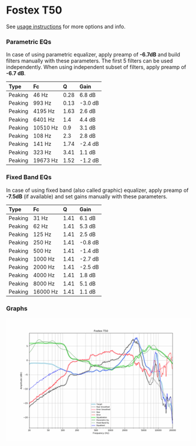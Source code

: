 # Fostex T50
See [usage instructions](https://github.com/jaakkopasanen/AutoEq#usage) for more options and info.

### Parametric EQs
In case of using parametric equalizer, apply preamp of **-6.7dB** and build filters manually
with these parameters. The first 5 filters can be used independently.
When using independent subset of filters, apply preamp of **-6.7 dB**.

| Type    | Fc       |    Q | Gain    |
|:--------|:---------|:-----|:--------|
| Peaking | 46 Hz    | 0.28 | 6.8 dB  |
| Peaking | 993 Hz   | 0.13 | -3.0 dB |
| Peaking | 4195 Hz  | 1.63 | 2.6 dB  |
| Peaking | 6401 Hz  | 1.4  | 4.4 dB  |
| Peaking | 10510 Hz | 0.9  | 3.1 dB  |
| Peaking | 108 Hz   | 2.3  | 2.8 dB  |
| Peaking | 141 Hz   | 1.74 | -2.4 dB |
| Peaking | 323 Hz   | 3.41 | 1.1 dB  |
| Peaking | 19673 Hz | 1.52 | -1.2 dB |

### Fixed Band EQs
In case of using fixed band (also called graphic) equalizer, apply preamp of **-7.5dB**
(if available) and set gains manually with these parameters.

| Type    | Fc       |    Q | Gain    |
|:--------|:---------|:-----|:--------|
| Peaking | 31 Hz    | 1.41 | 6.1 dB  |
| Peaking | 62 Hz    | 1.41 | 5.3 dB  |
| Peaking | 125 Hz   | 1.41 | 2.5 dB  |
| Peaking | 250 Hz   | 1.41 | -0.8 dB |
| Peaking | 500 Hz   | 1.41 | -1.4 dB |
| Peaking | 1000 Hz  | 1.41 | -2.7 dB |
| Peaking | 2000 Hz  | 1.41 | -2.5 dB |
| Peaking | 4000 Hz  | 1.41 | 1.8 dB  |
| Peaking | 8000 Hz  | 1.41 | 5.1 dB  |
| Peaking | 16000 Hz | 1.41 | 1.1 dB  |

### Graphs
![](./Fostex%20T50.png)